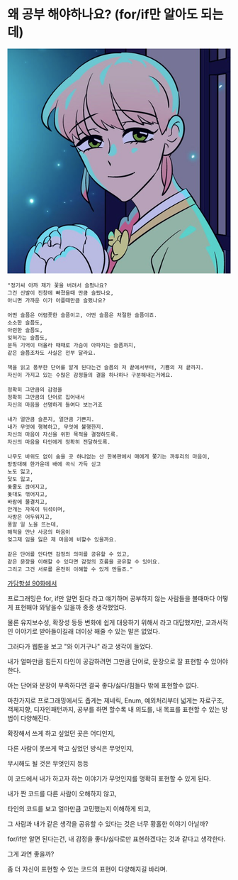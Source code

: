 # 왜 공부 해야하나요? (for/if만 알아도 되는데)

![1](./images/1.png)

```
"정기씨 아까 제가 꽃을 버려서 슬펐나요? 
그건 신발이 진창에 빠졌을때 만큼 슬펐나요, 
아니면 가까운 이가 아플때만큼 슬펐나요?

어떤 슬픔은 어렴풋한 슬픔이고, 어떤 슬픔은 처절한 슬픔이죠.
소소한 슬픔도,
아련한 슬픔도,
잊혀가는 슬픔도,
문득 기억이 떠올라 때때로 가슴이 아파지는 슬픔까지,
같은 슬픔조차도 사실은 전부 달라요.

책을 읽고 풍부한 단어를 알게 된다는건 슬픔의 저 끝에서부터, 기쁨의 저 끝까지.
자신이 가지고 있는 수많은 감정들의 결을 하나하나 구분해내는거에요.

정확히 그만큼의 감정을 
정확히 그만큼의 단어로 집어내서
자신의 마음을 선명하게 들여다 보는거죠

내가 얼만큼 슬픈지, 얼만큼 기쁜지.
내가 무엇에 행복하고, 무엇에 불행한지.
자신의 마음이 자신을 위한 목적을 결정하도록.
자신의 마음을 타인에게 정확히 전달하도록.

나무도 바위도 없이 숨을 곳 하나없는 산 한복판에서 매에게 쫓기는 까투리의 마음이,
망망대해 한가운데 배에 곡식 가득 싣고 
노도 잃고,
닻도 잃고,
돛줄도 끊어지고,
돛대도 꺾어지고,
바람에 물결치고,
안개는 자욱이 뒤섞이며,
사방은 어두워지고,
풍알 일 노을 뜨는데,
해적을 만난 사공의 마음이
엊그제 임을 잃은 제 마음에 비할수 있을까요.

같은 단어를 안다면 감정의 의미를 공유할 수 있고,
같은 문장을 이해할 수 있다면 감정의 흐름을 공유할 수 있어요.
그리고 그건 서로를 온전히 이해할 수 있게 만들죠."
```

[가담항설 90화에서](https://comic.naver.com/webtoon/detail.nhn?titleId=670144&no=93&weekday=thu)





프로그래밍은 for, if만 알면 된다 라고 얘기하며 공부하지 않는 사람들을 볼때마다 어떻게 표현해야 와닿을수 있을까 종종 생각했었다.

물론 유지보수성, 확장성 등등 변화에 쉽게 대응하기 위해서 라고 대답했지만, 교과서적인 이야기로 받아들이길래 더이상 해줄 수 있는 말은 없었다.

그러다가 웹툰을 보고 "와 이거구나" 라고 생각이 들었다.



내가 얼마만큼 힘든지 타인이 공감하려면 그만큼 단어로, 문장으로 잘 표현할 수 있어야 한다.

아는 단어와 문장이 부족하다면 결국 좋다/싫다/힘들다 밖에 표현할수 없다.



마찬가지로 프로그래밍에서도 좁게는 제네릭, Enum, 예외처리부터 넓게는 자료구조, 객체지향, 디자인패턴까지, 공부를 하면 할수록 내 의도를, 내 목표를 표현할 수 있는 방법이 다양해진다.

 

확장해서 쓰게 하고 싶었던 곳은 어디인지,

다른 사람이 못쓰게 막고 싶었던 방식은 무엇인지,

무시해도 될 것은 무엇인지 등등

이 코드에서 내가 하고자 하는 이야기가 무엇인지를 명확히 표현할 수 있게 된다.



내가 짠 코드를 다른 사람이 오해하지 않고, 

타인의 코드를 보고 얼마만큼 고민했는지 이해하게 되고,

그 사람과 내가 같은 생각을 공유할 수 있다는 것은 너무 황홀한 이야기 아닐까?



for/if만 알면 된다는건, 내 감정을 좋다/싫다로만 표현하겠다는 것과 같다고 생각한다.

그게 과연 좋을까?



좀 더 자신이 표현할 수 있는 코드의 표현이 다양해지길 바라며.  